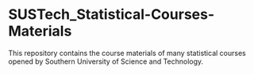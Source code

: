 # SUSTech_Statistical-Courses-Materials
This repository contains the course materials of many statistical courses opened by Southern University of Science and Technology.

